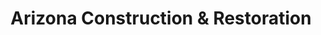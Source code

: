 ---
title: "Arizona Construction & Restoration"
url: /phoenix/arizona-construction-und-restoration/
shop: Badezimmer
---